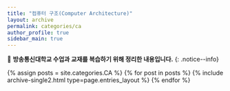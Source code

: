 ```yaml
---
title: "컴퓨터 구조(Computer Architecture)"
layout: archive
permalink: categories/ca
author_profile: true
sidebar_main: true
---
```


📝 **방송통신대학교 수업과 교재를 복습하기 위해 정리한 내용입니다.**
{: .notice--info}

{% assign posts = site.categories.CA %}
{% for post in posts %} {% include archive-single2.html type=page.entries_layout %} {% endfor %}